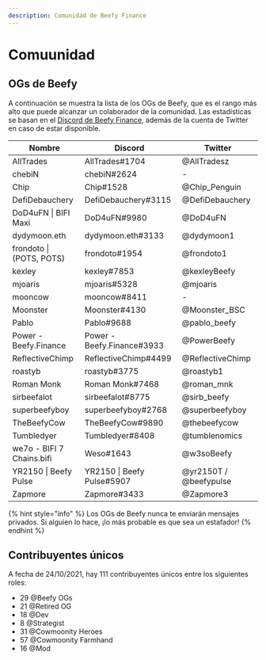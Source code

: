 ```yaml
---
description: Comunidad de Beefy Finance
---
```


# Comuunidad

## OGs de Beefy

A continuación se muestra la lista de los OGs de Beefy, que es el rango más alto que puede alcanzar un colaborador de la comunidad. Las estadísticas se basan en el [Discord de Beefy Finance](https://discord.gg/yq8wfHd), además de la cuenta de Twitter en caso de estar disponible.

| Nombre                    | Discord                    | Twitter                |
| ------------------------- | -------------------------- | ---------------------- |
| AllTrades                 | AllTrades#1704             | @AllTradesz            |
| chebiN                    | chebiN#2624                | -                      |
| Chip                      | Chip#1528                  | @Chip\_Penguin         |
| DefiDebauchery            | DefiDebauchery#3115        | @DefiDebauchery        |
| DoD4uFN \| BIFI Maxi      | DoD4uFN#9980               | @DoD4uFN               |
| dydymoon.eth              | dydymoon.eth#3133          | @dydymoon1             |
| frondoto \| (POTS, POTS)  | frondoto#1954              | @frondoto1             |
| kexley                    | kexley#7853                | @kexleyBeefy           |
| mjoaris                   | mjoaris#5328               | @mjoaris               |
| mooncow                   | mooncow#8411               | -                      |
| Moonster                  | Moonster#4130              | @Moonster\_BSC         |
| Pablo                     | Pablo#9688                 | @pablo\_beefy          |
| Power - Beefy.Finance     | Power - Beefy.Finance#3933 | @PowerBeefy            |
| ReflectiveChimp           | ReflectiveChimp#4499       | @ReflectiveChimp       |
| roastyb                   | roastyb#3775               | @roastyb1              |
| Roman Monk                | Roman Monk#7468            | @roman\_mnk            |
| sirbeefalot               | sirbeefalot#8775           | @sirb\_beefy           |
| superbeefyboy             | superbeefyboy#2768         | @superbeefyboy         |
| TheBeefyCow               | TheBeefyCow#9890           | @thebeefycow           |
| Tumbledyer                | Tumbledyer#8408            | @tumblenomics          |
| we7o - BIFI 7 Chains.bifi | Weso#1643                  | @w3soBeefy             |
| YR2150 \| Beefy Pulse     | YR2150 \| Beefy Pulse#5907 | @yr2150T / @beefypulse |
| Zapmore                   | Zapmore#3433               | @Zapmore3              |

{% hint style="info" %}
Los OGs de Beefy nunca te enviarán mensajes privados. Si alguien lo hace, ¡lo más probable es que sea un estafador!
{% endhint %}

## Contribuyentes únicos

A fecha de 24/10/2021, hay 111 contribuyentes únicos entre los siguientes roles:

* 29 @Beefy OGs
* 21 @Retired OG
* 18 @Dev
* 8 @Strategist
* 31 @Cowmoonity Heroes
* 57 @Cowmoonity Farmhand
* 16 @Mod

